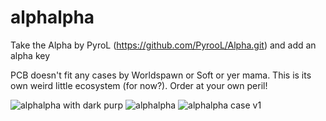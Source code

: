 # alphalpha
Take the Alpha by PyroL (https://github.com/PyrooL/Alpha.git) and add an alpha key

PCB doesn't fit any cases by Worldspawn or Soft or yer mama. This is its own weird little ecosystem (for now?). Order at your own peril!

![alphalpha with dark purp](https://user-images.githubusercontent.com/69826495/155856801-6cd45da1-7a44-4bd3-b557-7d196a147be9.jpg)
![alphalpha](https://user-images.githubusercontent.com/69826495/145157608-8e7f0370-3d60-4eec-b00d-0090a1680db5.jpeg)
![alphalpha case v1](https://user-images.githubusercontent.com/69826495/146598367-1dc3a7b7-6256-433f-82f5-30f910381fec.PNG)
